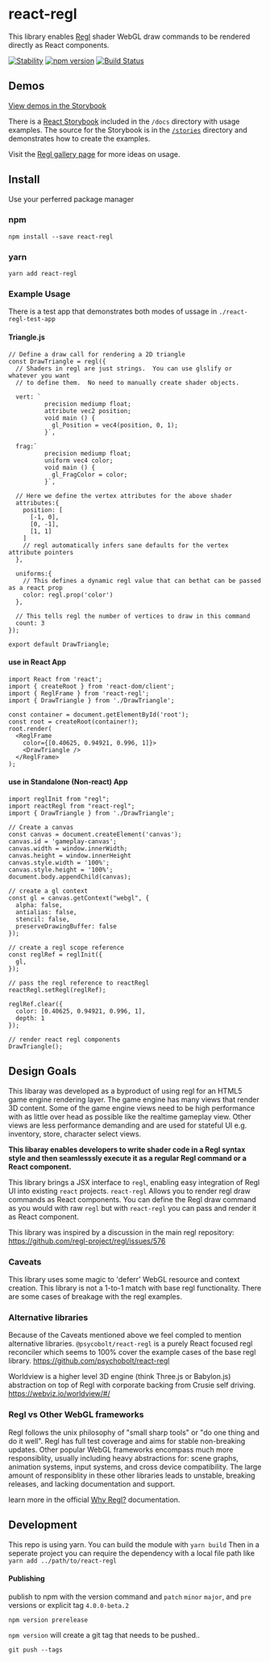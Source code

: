 # react-regl
This library enables [Regl](http://regl.party/) shader WebGL draw commands to be rendered directly as React components.

[![Stability](https://img.shields.io/badge/Stability-Experimental-orange.svg)](https://nodejs.org/api/documentation.html#documentation_stability_index)
[![npm version](https://badge.fury.io/js/react-regl.svg)](https://badge.fury.io/js/react-regl)
[![Build Status](https://travis-ci.org/kevzettler/react-regl.svg?branch=master)](https://travis-ci.org/kevzettler/react-regl)

## Demos
[View demos in the Storybook](https://kevzettler.com/react-regl)

There is a [React Storybook](https://storybook.js.org/) included in the `/docs` directory with usage examples. The source for the Storybook is in the [`/stories`](./src/stories) directory and demonstrates how to create the examples.

Visit the [Regl gallery page](http://regl.party/examples) for more ideas on usage.

## Install
Use your perferred package manager

### npm
```
npm install --save react-regl
```

### yarn
```
yarn add react-regl
```

### Example Usage
There is a test app that demonstrates both modes of ussage in `./react-regl-test-app`

#### Triangle.js
```
// Define a draw call for rendering a 2D triangle
const DrawTriangle = regl({
  // Shaders in regl are just strings.  You can use glslify or whatever you want
  // to define them.  No need to manually create shader objects.

  vert: `
          precision mediump float;
          attribute vec2 position;
          void main () {
            gl_Position = vec4(position, 0, 1);
          }`,

  frag:`
          precision mediump float;
          uniform vec4 color;
          void main () {
            gl_FragColor = color;
          }`,

  // Here we define the vertex attributes for the above shader
  attributes:{
    position: [
      [-1, 0],
      [0, -1],
      [1, 1]
    ]
    // regl automatically infers sane defaults for the vertex attribute pointers
  },

  uniforms:{
    // This defines a dynamic regl value that can bethat can be passed as a react prop
    color: regl.prop('color')
  },

  // This tells regl the number of vertices to draw in this command
  count: 3
});

export default DrawTriangle;
```

#### use in React App
```
import React from 'react';
import { createRoot } from 'react-dom/client';
import { ReglFrame } from 'react-regl';
import { DrawTriangle } from './DrawTriangle';

const container = document.getElementById('root');
const root = createRoot(container!);
root.render(
  <ReglFrame
    color={[0.40625, 0.94921, 0.996, 1]}>
    <DrawTriangle />
  </ReglFrame>
);
```

#### use in Standalone (Non-react) App
```
import reglInit from "regl";
import reactRegl from "react-regl";
import { DrawTriangle } from './DrawTriangle';

// Create a canvas
const canvas = document.createElement('canvas');
canvas.id = 'gameplay-canvas';
canvas.width = window.innerWidth;
canvas.height = window.innerHeight
canvas.style.width = '100%';
canvas.style.height = '100%';
document.body.appendChild(canvas);

// create a gl context
const gl = canvas.getContext("webgl", {
  alpha: false,
  antialias: false,
  stencil: false,
  preserveDrawingBuffer: false
});

// create a regl scope reference
const reglRef = reglInit({
  gl,
});

// pass the regl reference to reactRegl
reactRegl.setRegl(reglRef);

reglRef.clear({
  color: [0.40625, 0.94921, 0.996, 1],
  depth: 1
});

// render react regl components
DrawTriangle();

```

## Design Goals
This libaray was developed as a byproduct of using regl for an HTML5 game engine rendering layer. The game engine has many views that render 3D content. Some of the game engine views need to be high performance with as little over head as possible like the realtime gameplay view. Other views are less performance demanding and are used for stateful UI e.g. inventory, store, character select views.

**This libaray enables developers to write shader code in a Regl syntax style and then seamlesssly execute it as a regular Regl command or a React component.**

This library brings a JSX interface to `regl`, enabling easy integration of Regl UI into existing `react` projects. `react-regl` Allows you to render regl draw commands as React components. You can define the Regl draw command as you would with raw `regl` but with `react-regl` you can pass and render it as React component.

This library was inspired by a discussion in the main regl repository: https://github.com/regl-project/regl/issues/576

### Caveats
This library uses some magic to 'deferr' WebGL resource and context creation. This library is not a 1-to-1 match with base regl functionality. There are some cases of breakage with the regl examples.

### Alternative libraries
Because of the Caveats mentioned above we feel compled to mention alternative libraries. `@psycobolt/react-regl` is a purely React focused regl reconciler which seems to 100% cover the example cases of the base regl library.
https://github.com/psychobolt/react-regl

Worldview is a higher level 3D engine (think Three.js or Babylon.js) abstraction on top of Regl with corporate backing from Crusie self driving.
https://webviz.io/worldview/#/

### Regl vs Other WebGL frameworks
Regl follows the unix philosophy of "small sharp tools" or "do one thing and do it well". Regl has full test coverage and aims for stable non-breaking updates. Other popular WebGL frameworks encompass much more responsiblity, usually including heavy abstractions for: scene graphs, animation systems, input systems, and cross device compatibility. The large amount of responsiblity in these other libraries leads to unstable, breaking releases, and lacking documentation and support.

learn more in the official [Why Regl?](https://github.com/regl-project/regl#why-regl) documentation.

## Development
This repo is using yarn. You can build the module with `yarn build` Then in a seperate project you can require the dependency with a local file path like `yarn add ../path/to/react-regl`


#### Publishing

publish to npm with the version command and `patch` `minor` `major`, and `pre` versions or explicit tag `4.0.0-beta.2`
```
npm version prerelease
```

`npm version` will create a git tag that needs to be pushed..
```
git push --tags

```
